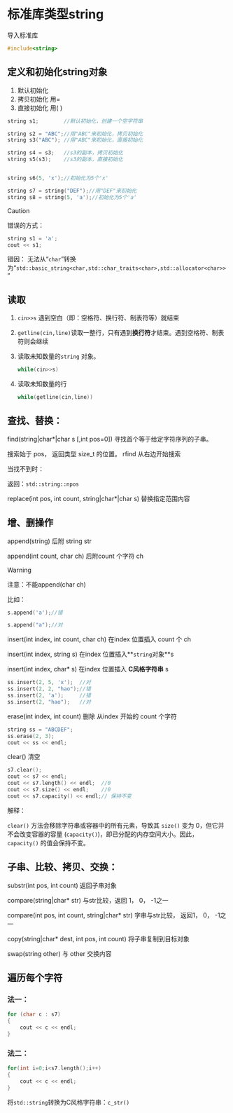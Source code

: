 # 标准库类型string

导入标准库

```cpp
#include<string>
```



## 定义和初始化string对象

1. 默认初始化
2. 拷贝初始化   用=
3. 直接初始化   用( )

```cpp
string s1;        //默认初始化，创建一个空字符串

string s2 = "ABC";//用"ABC"来初始化，拷贝初始化
string s3("ABC"); //用"ABC"来初始化，直接初始化

string s4 = s3;   //s3的副本，拷贝初始化
string s5(s3);    //s3的副本，直接初始化


string s6(5, 'x');//初始化为5个'x'

string s7 = string("DEF");//用"DEF"来初始化
string s8 = string(5, 'a');//初始化为5个'a'
```



> [!CAUTION]
>
> 错误的方式：
>
> ```c++
> string s1 = 'a';
> cout << s1;
> ```
>
> 错因： 无法从“`char`”转换为“`std::basic_string<char,std::char_traits<char>,std::allocator<char>>`”



## 读取

1. `cin>>s` 遇到空白（即：空格符、换行符、制表符等）就结束

2. `getline(cin,line)`读取一整行，只有遇到**换行符**才结束。遇到空格符、制表符则会继续

3. 读取未知数量的`string` 对象。

   ```cpp
   while(cin>>s)
   ```

4. 读取未知数量的行

   ```cpp
   while(getline(cin,line))
   ```

   

## 查找、替换：

find(string|char*|char s [,int pos=0]) 寻找首个等于给定字符序列的子串。

 搜索始于 pos， 返回类型 size_t 的位置。 rfind 从右边开始搜索

当找不到时：

返回：`std::string::npos`



replace(int pos, int count, string|char*|char s) 替换指定范围内容



## 增、删操作

append(string)  后附 string str

append(int count, char ch)   后附count 个字符 ch

> [!WARNING]
>
> 注意：不能append(char ch)
>
> 比如：
>
> ```cpp
> s.append('a');//错
> 
> s.append("a");//对
> ```
>
> 



insert(int index, int count, char ch)  在index 位置插入 count 个 ch

insert(int index, string s)   在index 位置插入**`string`对象**s

insert(int index, char* s)   在index 位置插入 **C风格字符串** s

```cpp
ss.insert(2, 5, 'x');  //对
ss.insert(2, 2, "hao");//错
ss.insert(2, 'a');     //错
ss.insert(2, "hao");   //对
```



erase(int index, int count)    删除 从index 开始的 count 个字符

```cpp
string ss = "ABCDEF";
ss.erase(2, 3);
cout << ss << endl;
```



clear() 清空

```cpp
s7.clear(); 
cout << s7 << endl;
cout << s7.length() << endl;  //0
cout << s7.size() << endl;    //0
cout << s7.capacity() << endl;// 保持不变
```

解释：

`clear()` 方法会移除字符串或容器中的所有元素，导致其 `size()` 变为 0，但它并不会改变容器的容量 (`capacity()`)，即已分配的内存空间大小。因此，`capacity()` 的值会保持不变。



## 子串、比较、拷贝、交换：

substr(int pos, int count)  返回子串对象



compare(string|char* str)  与str比较，返回 1， 0， -1之一



compare(int pos, int count, string|char* str) 字串与str比较， 返回1， 0， -1之一



copy(string|char* dest, int pos, int count) 将子串复制到目标对象



swap(string other) 与 other 交换内容



## 遍历每个字符

### 法一：

```cpp
for (char c : s7)
{
    cout << c << endl;
}
```

### 法二：

```cpp
for(int i=0;i<s7.length();i++)
{
	cout << c << endl;
}
```





将`std::string`转换为C风格字符串：`c_str()`

